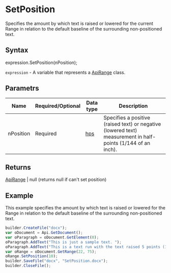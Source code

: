 # SetPosition

Specifies the amount by which text is raised or lowered for the current Range in relation to the default baseline of the surrounding non-positioned text.

## Syntax

expression.SetPosition(nPosition);

`expression` - A variable that represents a [ApiRange](../ApiRange.md) class.

## Parametrs

| **Name** | **Required/Optional** | **Data type** | **Description** |
| ------------- | ------------- | ------------- | ------------- |
| nPosition | Required | [hps](../../../Enumerations/hps.md) | Specifies a positive (raised text) or negative (lowered text) measurement in half-points (1/144 of an inch). |

## Returns

[ApiRange](../ApiRange.md) &#124; null (returns null if can't set position)

## Example

This example specifies the amount by which text is raised or lowered for the Range in relation to the default baseline of the surrounding non-positioned text.

```javascript
builder.CreateFile("docx");
var oDocument = Api.GetDocument();
var oParagraph = oDocument.GetElement(0);
oParagraph.AddText("This is just a sample text. ");
oParagraph.AddText("This is a text run with the text raised 5 points (10 half-points).");
var oRange = oDocument.GetRange(22, 75);
oRange.SetPosition(10);
builder.SaveFile("docx", "SetPosition.docx");
builder.CloseFile();
```